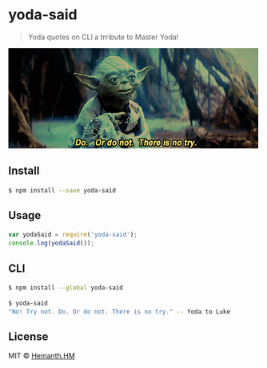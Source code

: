 # yoda-said

> Yoda quotes on CLI a trribute to Master Yoda!

![](./yoda.gif)

## Install

```sh
$ npm install --save yoda-said
```


## Usage

```js
var yodaSaid = require('yoda-said');
console.log(yodaSaid());
```


## CLI

```sh
$ npm install --global yoda-said
```

```sh
$ yoda-said
"No! Try not. Do. Or do not. There is no try." -- Yoda to Luke
```


## License

MIT © [Hemanth.HM](http://h3manth.com)
